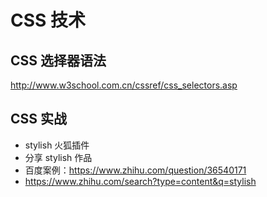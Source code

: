 # CSS 技术

## CSS 选择器语法

http://www.w3school.com.cn/cssref/css_selectors.asp  





## CSS 实战

- stylish 火狐插件  
- 分享 stylish 作品  
- 百度案例：https://www.zhihu.com/question/36540171
- https://www.zhihu.com/search?type=content&q=stylish
